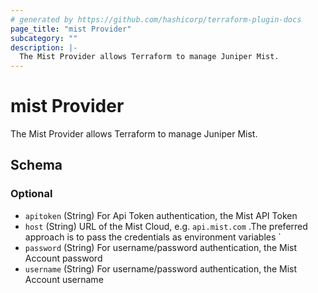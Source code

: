 ```yaml
---
# generated by https://github.com/hashicorp/terraform-plugin-docs
page_title: "mist Provider"
subcategory: ""
description: |-
  The Mist Provider allows Terraform to manage Juniper Mist.
---
```


# mist Provider

The Mist Provider allows Terraform to manage Juniper Mist.



<!-- schema generated by tfplugindocs -->
## Schema

### Optional

- `apitoken` (String) For Api Token authentication, the Mist API Token
- `host` (String) URL of the Mist Cloud, e.g. `api.mist.com`
.The preferred approach is to pass the credentials as environment variables `
- `password` (String) For username/password authentication, the Mist Account password
- `username` (String) For username/password authentication, the Mist Account username
